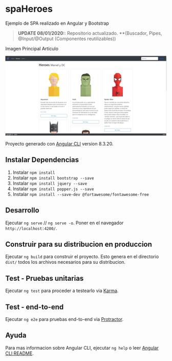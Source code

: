 # spaHeroes
Ejemplo de SPA realizado en Angular y Bootstrap

> **UPDATE 08/01/2020:**: Repositorio actualizado. **(Buscador, Pipes, @Input/@Output (Componentes reutilizables))

Imagen Principal Artículo <p align="center"><img src="captura.jpg"></p> 

Proyecto generado con [Angular CLI](https://github.com/angular/angular-cli) version 8.3.20.

## Instalar Dependencias
1. Instalar `npm install`
2. Instalar `npm install bootstrap --save`
3. Instalar `npm install jquery --save`
4. Instalar `npm install popper.js --save`
5. Instalar `npm install --save-dev @fortawesome/fontawesome-free`

## Desarrollo
Ejecutar `ng serve` // `ng serve -o`. Poner en el navegador `http://localhost:4200/`.

## Construir para su distribucion en produccion
Ejecutar `ng build` para construir el proyecto. Esto genera en el directorio `dist/` todos los archivos necesarios para su distribucion.

## Test - Pruebas unitarias
Ejecutar `ng test` para proceder a testearlo via [Karma](https://karma-runner.github.io).

## Test - end-to-end
Ejecutar `ng e2e` para pruebas end-to-end via [Protractor](http://www.protractortest.org/).

## Ayuda
Para mas informacion sobre Angular CLI, ejecutar `ng help` o leer [Angular CLI README](https://github.com/angular/angular-cli/blob/master/README.md).
